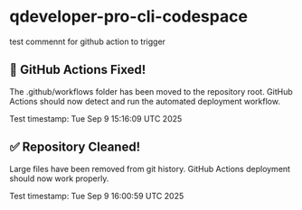 # qdeveloper-pro-cli-codespace

test commennt for github action to trigger


## 🚀 GitHub Actions Fixed!

The .github/workflows folder has been moved to the repository root.
GitHub Actions should now detect and run the automated deployment workflow.

Test timestamp: Tue Sep  9 15:16:09 UTC 2025


## ✅ Repository Cleaned!

Large files have been removed from git history.
GitHub Actions deployment should now work properly.

Test timestamp: Tue Sep  9 16:00:59 UTC 2025
